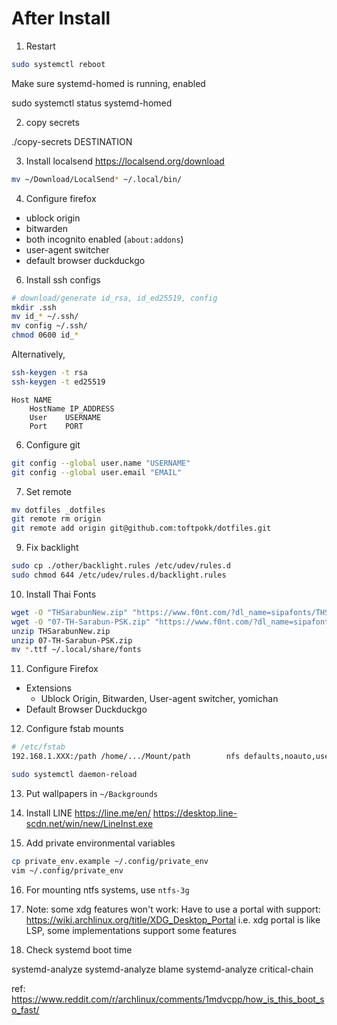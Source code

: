 # After Install
1. Restart
```sh
sudo systemctl reboot
```

Make sure systemd-homed is running, enabled

  sudo systemctl status systemd-homed

2. copy secrets

./copy-secrets DESTINATION

3. Install localsend https://localsend.org/download
```sh
mv ~/Download/LocalSend* ~/.local/bin/
```

4. Configure firefox
- ublock origin
- bitwarden
- both incognito enabled (`about:addons`)
- user-agent switcher
- default browser duckduckgo

6. Install ssh configs
```sh
# download/generate id_rsa, id_ed25519, config
mkdir .ssh
mv id_* ~/.ssh/
mv config ~/.ssh/
chmod 0600 id_*
```

Alternatively,
```sh
ssh-keygen -t rsa
ssh-keygen -t ed25519
```
```config
Host NAME
    HostName IP_ADDRESS
    User	USERNAME
    Port	PORT
```

6. Configure git
```sh
git config --global user.name "USERNAME"
git config --global user.email "EMAIL"
```

7. Set remote
```sh
mv dotfiles _dotfiles
git remote rm origin
git remote add origin git@github.com:toftpokk/dotfiles.git
```

9. Fix backlight
```sh
sudo cp ./other/backlight.rules /etc/udev/rules.d
sudo chmod 644 /etc/udev/rules.d/backlight.rules
```

10. Install Thai Fonts
```sh
wget -O "THSarabunNew.zip" "https://www.f0nt.com/?dl_name=sipafonts/THSarabunNew.zip"
wget -O "07-TH-Sarabun-PSK.zip" "https://www.f0nt.com/?dl_name=sipafonts/07-TH-Sarabun-PSK.zip"
unzip THSarabunNew.zip
unzip 07-TH-Sarabun-PSK.zip
mv *.ttf ~/.local/share/fonts
```

11. Configure Firefox
- Extensions
    - Ublock Origin, Bitwarden, User-agent switcher, yomichan
- Default Browser Duckduckgo

12. Configure fstab mounts
```sh
# /etc/fstab
192.168.1.XXX:/path	/home/.../Mount/path		nfs defaults,noauto,user 0 0
```
```sh
sudo systemctl daemon-reload
```

13. Put wallpapers in `~/Backgrounds`
14. Install LINE
https://line.me/en/
https://desktop.line-scdn.net/win/new/LineInst.exe

15. Add private environmental variables
```sh
cp private_env.example ~/.config/private_env
vim ~/.config/private_env
```

16. For mounting ntfs systems, use `ntfs-3g`

17. Note: some xdg features won't work:
  Have to use a portal with support: https://wiki.archlinux.org/title/XDG_Desktop_Portal
  i.e. xdg portal is like LSP, some implementations support some features

18. Check systemd boot time

  systemd-analyze
  systemd-analyze blame
  systemd-analyze critical-chain

ref: https://www.reddit.com/r/archlinux/comments/1mdvcpp/how_is_this_boot_so_fast/

